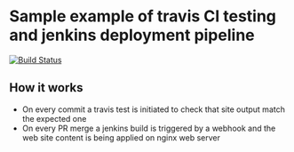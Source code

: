 # Sample example of travis CI testing and jenkins deployment pipeline
[![Build Status](https://travis-ci.org/achuchulev/jenkins-cicd-example.svg?branch=master)](https://travis-ci.org/achuchulev/jenkins-cicd-example)

## How it works

- On every commit a travis test is initiated to check that site output match the expected one
- On every PR merge a jenkins build is triggered by a webhook and the web site content is being applied on nginx web server
